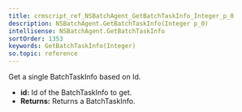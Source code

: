 ```yaml
---
title: crmscript_ref_NSBatchAgent_GetBatchTaskInfo_Integer_p_0
description: NSBatchAgent.GetBatchTaskInfo(Integer p_0)
intellisense: NSBatchAgent.GetBatchTaskInfo
sortOrder: 1353
keywords: GetBatchTaskInfo(Integer)
so.topic: reference
---
```



Get a single BatchTaskInfo based on Id.



* **id:** Id of the BatchTaskInfo to get.
* **Returns:** Returns a BatchTaskInfo.


